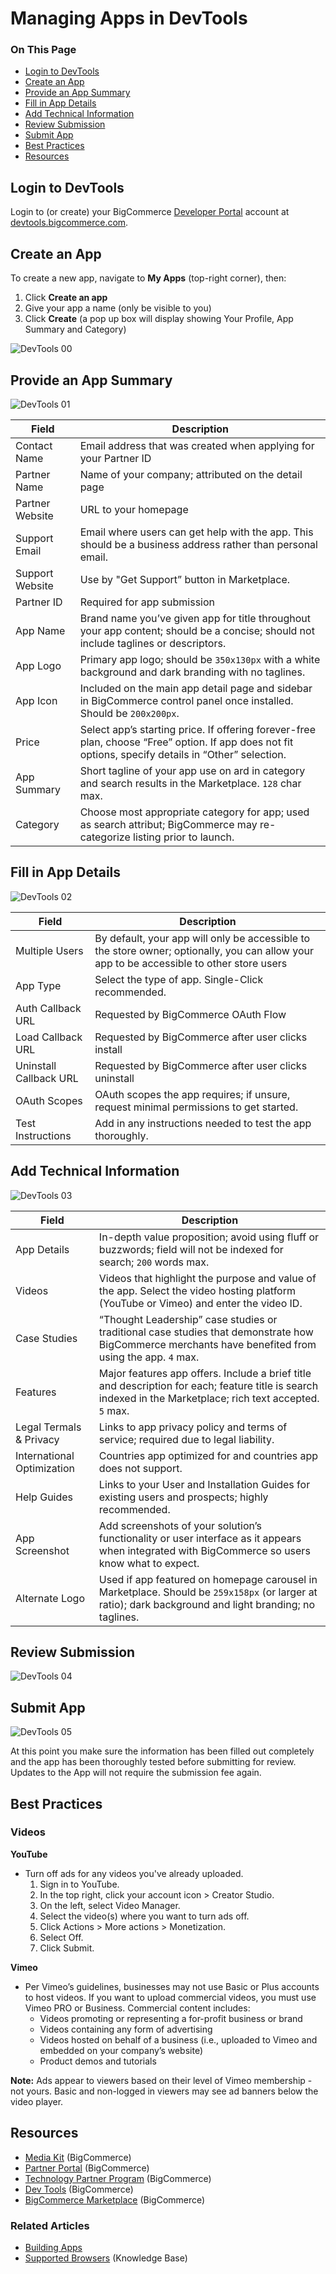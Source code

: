 # Managing Apps in DevTools

<div class="otp" id="no-index">

### On This Page
- [Login to DevTools](#login-to-devtools)
- [Create an App](#create-an-app)
- [Provide an App Summary](#provide-an-app-summary)
- [Fill in App Details](#fill-in-app-details)
- [Add Technical Information](#add-technical-information)
- [Review Submission](#review-submission)
- [Submit App](#submit-app)
- [Best Practices](#best-practices)
- [Resources](#resources)

</div>

## Login to DevTools
Login to (or create) your BigCommerce [Developer Portal](https://devtools.bigcommerce.com) account at [devtools.bigcommerce.com](https://devtools.bigcommerce.com).

## Create an App
To create a new app, navigate to **My Apps** (top-right corner), then:
1. Click **Create an app**
2. Give your app a name (only be visible to you)
3. Click **Create** (a pop up box will display showing Your Profile, App Summary and Category)

![DevTools 00](https://raw.githubusercontent.com/bigcommerce/dev-docs/master/assets/images/devtools-tutorial-00.png "DevTools 00")

## Provide an App Summary

![DevTools 01](https://raw.githubusercontent.com/bigcommerce/dev-docs/master/assets/images/devtools-tutorial-01.png  "DevTools 01")

| Field                      | Description                                                                                                                                                 |
| -------------------------- | ----------------------------------------------------------------------------------------------------------------------------------------------------------- |
| Contact Name               | Email address that was created when applying for your Partner ID                                                                                            |
| Partner Name               | Name of your company​; attributed on the detail page                                                                                                         |
| Partner Website            | URL to your homepage                                                                                                                                        |
| Support Email              | Email where users can get help with the app. This should be a business address rather than personal email.                                                  |
| Support Website            | Use by "Get Support” button in Marketplace.                                                                                                                 |
| Partner ID                 | Required for app submission                                                                                                                                 |
| App Name                   | Brand name you’ve given app for title throughout your app content;  should be a concise; should not include taglines or descriptors.                        |
| App Logo                   | Primary app logo; should be `350x130px` with a white background and dark branding with no taglines.                                                         |
| App Icon                   | Included on the main app detail page and sidebar in BigCommerce control panel once installed. Should be `200x200px`.                                        |
| Price                      | Select app’s starting price. If offering forever-free plan, choose “Free” option. If app does not fit options, specify details in “Other” selection.        |
| App Summary                | Short tagline of your app use on ard in category and search results in the Marketplace. `128` char max.                                                     |
| Category                   | Choose most appropriate category for app; used as search attribut; BigCommerce may re-categorize listing prior to launch.                                   |

## Fill in App Details

![DevTools 02](https://raw.githubusercontent.com/bigcommerce/dev-docs/master/assets/images/devtools-tutorial-02.png  "DevTools 02")

| Field                      | Description                                                                                                                                                 |
| -------------------------- | ----------------------------------------------------------------------------------------------------------------------------------------------------------- |
| Multiple Users             | By default, your app will only be accessible to the store owner; optionally, you can allow your app to be accessible to other store users                   |
| App Type                   | Select the type of app. Single-Click recommended.                                                                                                           |
| Auth Callback URL          | Requested by BigCommerce OAuth Flow                                                                                                                         |
| Load Callback URL          | Requested by BigCommerce after user clicks install                                                                                                          |
| Uninstall Callback URL     | Requested by BigCommerce after user clicks uninstall                                                                                                        |
| OAuth Scopes               | OAuth scopes the app requires; if unsure, request minimal permissions to get started.                                                                       |
| Test Instructions          | Add in any instructions needed to test the app thoroughly.                                                                                                  |

## Add Technical Information

![DevTools 03](https://raw.githubusercontent.com/bigcommerce/dev-docs/master/assets/images/devtools-tutorial-03.png  "DevTools 03")

| Field                      | Description                                                                                                                                                 |
| -------------------------- | ----------------------------------------------------------------------------------------------------------------------------------------------------------- |
| App Details                | In-depth value proposition; avoid using fluff or buzzwords; field will not be indexed for search; `200` words max.                                          |
| Videos                     | Videos that highlight the purpose and value of the app. Select the video hosting platform (YouTube or Vimeo) and enter the video ID.                        |
| Case Studies               | “Thought Leadership” case studies or traditional case studies that demonstrate how BigCommerce merchants have benefited from using the app. `4` max.        |
| Features                   | Major features app offers. Include a brief title and description for each; feature title is search indexed in the Marketplace; rich text accepted. `5` max. |
| Legal Termals & Privacy    | Links to app privacy policy and terms of service; required due to legal liability.                                                                          |
| International Optimization | Countries app optimized for and countries app does not support.                                                                                             |
| Help Guides                | Links to your User and Installation Guides for existing users and prospects; highly recommended.                                                            |
| App Screenshot             | Add screenshots of your solution’s functionality or user interface as it appears when integrated with BigCommerce so users know what to expect.             |
| Alternate Logo             | Used if app featured on homepage carousel in Marketplace. Should be `259x158px` (or larger at ratio); dark background and light branding; no taglines.      |

## Review Submission
![DevTools 04](https://raw.githubusercontent.com/bigcommerce/dev-docs/master/assets/images/devtools-tutorial-04.png  "DevTools 04")

## Submit App

![DevTools 05](https://raw.githubusercontent.com/bigcommerce/dev-docs/master/assets/images/devtools-tutorial-05.png  "DevTools 05")

At this point you make sure the information has been filled out completely and the app has been thoroughly tested before submitting for review. Updates to the App will not require the submission fee again.

## Best Practices

### Videos

**YouTube**
* Turn off ads for any videos you've already uploaded.
  1. Sign in to YouTube.
  2. In the top right, click your account icon > Creator Studio.
  3. On the left, select Video Manager.
  4. Select the video(s) where you want to turn ads off.
  5. Click Actions > More actions > Monetization.
  6. Select Off.
  7. Click Submit.

**Vimeo**
* Per Vimeo’s guidelines, businesses may not use Basic or Plus accounts to host videos. If you want to upload commercial videos, you must use Vimeo PRO or Business. Commercial content includes:
  * Videos promoting or representing a for-profit business or brand
  * Videos containing any form of advertising
  * Videos hosted on behalf of a business (i.e., uploaded to Vimeo and embedded on your company’s website)
  * Product demos and tutorials

**Note:** Ads appear to viewers based on their level of Vimeo membership - not yours. Basic and non-logged in viewers may see ad banners below the video player.

## Resources

* [Media Kit](https://www.bigcommerce.com/press/media-kit/) (BigCommerce)
* [Partner Portal](https://partners.bigcommerce.com/English/) (BigCommerce)
* [Technology Partner Program](https://partners.bigcommerce.com/English/register_email.aspx) (BigCommerce)
* [Dev Tools](https://devtools.bigcommerce.com/) (BigCommerce)
* [BigCommerce Marketplace](https://www.bigcommerce.com/apps/) (BigCommerce)

### Related Articles
* [Building Apps](https://developer.bigcommerce.com/api-docs/getting-started/building-apps-bigcommerce/building-apps)
* [Supported Browsers](https://support.bigcommerce.com/s/article/Themes-Supported-Browsers) (Knowledge Base)

